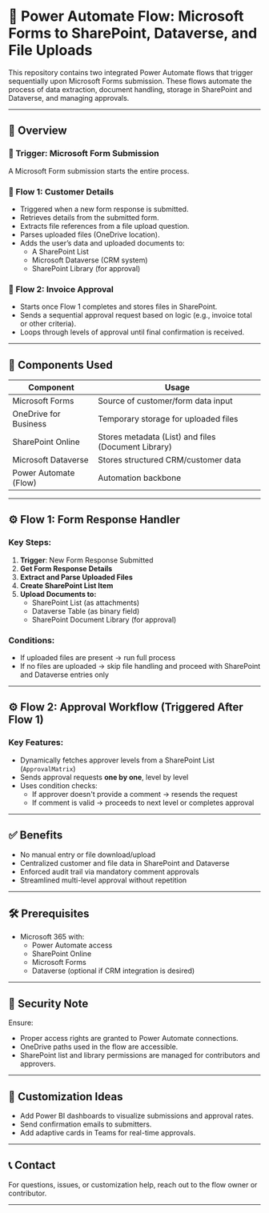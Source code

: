 # 📝 Power Automate Flow: Microsoft Forms to SharePoint, Dataverse, and File Uploads

This repository contains two integrated Power Automate flows that trigger sequentially upon Microsoft Forms submission. These flows automate the process of data extraction, document handling, storage in SharePoint and Dataverse, and managing approvals.

---

## 📌 Overview

### 🔗 Trigger: Microsoft Form Submission
A Microsoft Form submission starts the entire process.

### 🔁 Flow 1: **Customer Details**
- Triggered when a new form response is submitted.
- Retrieves details from the submitted form.
- Extracts file references from a file upload question.
- Parses uploaded files (OneDrive location).
- Adds the user’s data and uploaded documents to:
  - A SharePoint List
  - Microsoft Dataverse (CRM system)
  - SharePoint Library (for approval)

### 🔁 Flow 2: **Invoice Approval**
- Starts once Flow 1 completes and stores files in SharePoint.
- Sends a sequential approval request based on logic (e.g., invoice total or other criteria).
- Loops through levels of approval until final confirmation is received.

---

## 📂 Components Used

| Component                  | Usage                                                   |
|---------------------------|----------------------------------------------------------|
| Microsoft Forms           | Source of customer/form data input                      |
| OneDrive for Business     | Temporary storage for uploaded files                     |
| SharePoint Online         | Stores metadata (List) and files (Document Library)      |
| Microsoft Dataverse       | Stores structured CRM/customer data                     |
| Power Automate (Flow)     | Automation backbone                                     |

---

## ⚙️ Flow 1: Form Response Handler

### Key Steps:
1. **Trigger**: New Form Response Submitted
2. **Get Form Response Details**
3. **Extract and Parse Uploaded Files**
4. **Create SharePoint List Item**
5. **Upload Documents to:**
   - SharePoint List (as attachments)
   - Dataverse Table (as binary field)
   - SharePoint Document Library (for approval)

### Conditions:
- If uploaded files are present → run full process
- If no files are uploaded → skip file handling and proceed with SharePoint and Dataverse entries only

---

## ⚙️ Flow 2: Approval Workflow (Triggered After Flow 1)

### Key Features:
- Dynamically fetches approver levels from a SharePoint List (`ApprovalMatrix`)
- Sends approval requests **one by one**, level by level
- Uses condition checks:
  - If approver doesn't provide a comment → resends the request
  - If comment is valid → proceeds to next level or completes approval

---

## ✅ Benefits
- No manual entry or file download/upload
- Centralized customer and file data in SharePoint and Dataverse
- Enforced audit trail via mandatory comment approvals
- Streamlined multi-level approval without repetition

---

## 🛠️ Prerequisites

- Microsoft 365 with:
  - Power Automate access
  - SharePoint Online
  - Microsoft Forms
  - Dataverse (optional if CRM integration is desired)

---

## 🔐 Security Note
Ensure:
- Proper access rights are granted to Power Automate connections.
- OneDrive paths used in the flow are accessible.
- SharePoint list and library permissions are managed for contributors and approvers.

---

## 🧩 Customization Ideas

- Add Power BI dashboards to visualize submissions and approval rates.
- Send confirmation emails to submitters.
- Add adaptive cards in Teams for real-time approvals.

---

## 📞 Contact

For questions, issues, or customization help, reach out to the flow owner or contributor.

---

